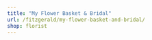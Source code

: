 ```yaml
---
title: "My Flower Basket & Bridal"
url: /fitzgerald/my-flower-basket-and-bridal/
shop: florist
---
```

